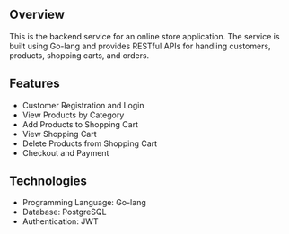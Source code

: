 ## Overview
This is the backend service for an online store application. The service is built using Go-lang and provides RESTful APIs for handling customers, products, shopping carts, and orders.

## Features
- Customer Registration and Login
- View Products by Category
- Add Products to Shopping Cart
- View Shopping Cart
- Delete Products from Shopping Cart
- Checkout and Payment

## Technologies
- Programming Language: Go-lang
- Database: PostgreSQL
- Authentication: JWT

